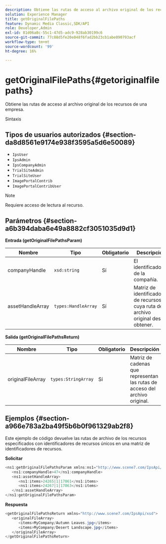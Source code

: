 ```yaml
---
description: Obtiene las rutas de acceso al archivo original de los recursos de una empresa.
solution: Experience Manager
title: getOriginalFilePaths
feature: Dynamic Media Classic,SDK/API
role: Developer,Admin
exl-id: 81d06a8c-55c1-47d5-adc9-928ab30199c6
source-git-commit: 77c88d5fe20e048f6fad2bb23cb1abe090793acf
workflow-type: tm+mt
source-wordcount: '99'
ht-degree: 16%

---
```


# getOriginalFilePaths{#getoriginalfilepaths}

Obtiene las rutas de acceso al archivo original de los recursos de una empresa.

Sintaxis

## Tipos de usuarios autorizados {#section-da8d8561e9174e938f3595a5d6e50089}

* `IpsUser`
* `IpsAdmin`
* `IpsCompanyAdmin`
* `TrialSiteAdmin`
* `TrialSiteUser`
* `ImagePortalContrib`
* `ImagePortalContribUser`

>[!NOTE]
>
>Requiere acceso de lectura al recurso.

## Parámetros {#section-a6b394daba6e49a8882cf3051035d9d1}

**Entrada (getOriginalFilePathsParam)**

| Nombre | Tipo | Obligatorio | Descripción |
|---|---|---|---|
| companyHandle | `xsd:string` | Sí | El identificador de la compañía. |
| assetHandleArray | `types:HandleArray` | Sí | Matriz de identificadores de recursos cuya ruta de archivo original desea obtener. |

**Salida (getOriginalFilePathsReturn)**

| Nombre | Tipo | Obligatorio | Descripción |
|---|---|---|---|
| originalFileArray | `types:StringArray` | Sí | Matriz de cadenas que representan las rutas de acceso del archivo original. |

## Ejemplos {#section-a966e783a2ba49f5b6b0f961329ab2f8}

Este ejemplo de código devuelve las rutas de archivo de los recursos especificados con identificadores de recursos únicos en una matriz de identificadores de recursos.

**Solicitar**

```java
<ns1:getOriginalFilePathsParam xmlns:ns1="http://www.scene7.com/IpsApi/xsd">
   <ns1:companyHandle>47</ns1:companyHandle>
   <ns1:assetHandleArray>
      <ns1:items>24265|1|17061</ns1:items>
      <ns1:items>24267|1|17063</ns1:items>
   </ns1:assetHandleArray>
</ns1:getOriginalFilePathsParam>
```

**Respuesta**

```java
<getOriginalFilePathsReturn xmlns="http://www.scene7.com/IpsApi/xsd">
   <originalFileArray>
      <items>MyCompany/Autumn Leaves.jpg</items>
      <items>MyCompany/Desert Landscape.jpg</items>
   </originalFileArray>
</getOriginalFilePathsReturn>
```
